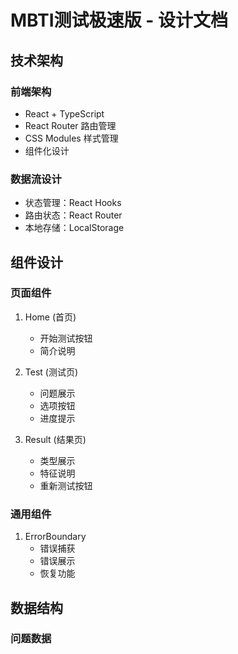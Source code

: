 # MBTI测试极速版 - 设计文档

## 技术架构

### 前端架构
- React + TypeScript
- React Router 路由管理
- CSS Modules 样式管理
- 组件化设计

### 数据流设计
- 状态管理：React Hooks
- 路由状态：React Router
- 本地存储：LocalStorage

## 组件设计

### 页面组件
1. Home (首页)
   - 开始测试按钮
   - 简介说明

2. Test (测试页)
   - 问题展示
   - 选项按钮
   - 进度提示

3. Result (结果页)
   - 类型展示
   - 特征说明
   - 重新测试按钮

### 通用组件
1. ErrorBoundary
   - 错误捕获
   - 错误展示
   - 恢复功能

## 数据结构

### 问题数据